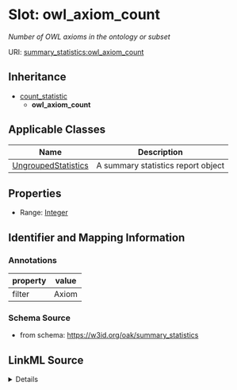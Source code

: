 # Slot: owl_axiom_count
_Number of OWL axioms in the ontology or subset_


URI: [summary_statistics:owl_axiom_count](https://w3id.org/oaklib/summary_statistics.owl_axiom_count)




## Inheritance

* [count_statistic](count_statistic.md)
    * **owl_axiom_count**





## Applicable Classes

| Name | Description |
| --- | --- |
[UngroupedStatistics](UngroupedStatistics.md) | A summary statistics report object






## Properties

* Range: [Integer](Integer.md)







## Identifier and Mapping Information





### Annotations

| property | value |
| --- | --- |
| filter | Axiom |



### Schema Source


* from schema: https://w3id.org/oak/summary_statistics




## LinkML Source

<details>
```yaml
name: owl_axiom_count
annotations:
  filter:
    tag: filter
    value: Axiom
description: Number of OWL axioms in the ontology or subset
from_schema: https://w3id.org/oak/summary_statistics
rank: 1000
is_a: count_statistic
alias: owl_axiom_count
owner: UngroupedStatistics
domain_of:
- UngroupedStatistics
slot_group: owl_statistic_group
range: integer

```
</details>